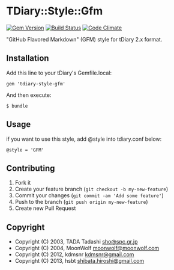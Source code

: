 # TDiary::Style::Gfm

[![Gem Version](https://badge.fury.io/rb/tdiary-style-gfm.png)](https://rubygems.org/gems/tdiary-style-gfm) [![Build Status](https://secure.travis-ci.org/tdiary/tdiary-style-gfm.png)](https://travis-ci.org/tdiary/tdiary-style-gfm) [![Code Climate](https://codeclimate.com/github/tdiary/tdiary-style-gfm.png)](https://codeclimate.com/github/tdiary/tdiary-style-gfm)

"GitHub Flavored Markdown" (GFM) style for tDiary 2.x format.

## Installation

Add this line to your tDiary's Gemfile.local:

    gem 'tdiary-style-gfm'

And then execute:

    $ bundle

## Usage

if you want to use this style, add @style into tdiary.conf below:

    @style = 'GFM'

## Contributing

1. Fork it
2. Create your feature branch (`git checkout -b my-new-feature`)
3. Commit your changes (`git commit -am 'Add some feature'`)
4. Push to the branch (`git push origin my-new-feature`)
5. Create new Pull Request

## Copyright

 * Copyright (C) 2003, TADA Tadashi <sho@spc.gr.jp>
 * Copyright (C) 2004, MoonWolf <moonwolf@moonwolf.com>
 * Copyright (C) 2012, kdmsnr <kdmsnr@gmail.com>
 * Copyright (C) 2013, hsbt <shibata.hiroshi@gmail.com>
